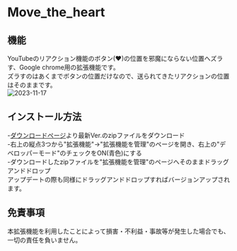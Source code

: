 # Move_the_heart
## 機能
YouTubeのリアクション機能のボタン(❤)の位置を邪魔にならない位置へズラす、Google chrome用の拡張機能です。<br>
ズラすのはあくまでボタンの位置だけなので、送られてきたリアクションの位置はそのままです。<br>
![2023-11-17](https://github.com/donokoanoko/Move_the_heart/assets/46491591/73926cfe-a33d-4cbf-86c7-56c513c0d549)

## インストール方法
-[ダウンロードページ](https://github.com/donokoanoko/Move_the_heart/releases)より最新Ver.のzipファイルをダウンロード<br>
-右上の縦点3つから"拡張機能"→"拡張機能を管理"のページを開き、右上の"デベロッパーモード"のチェックをON(青色)にする<br>
-ダウンロードしたzipファイルを"拡張機能を管理"のページへそのままドラッグアンドドロップ<br>
アップデートの際も同様にドラッグアンドドロップすればバージョンアップされます。

## 免責事項
本拡張機能を利用したことによって損害・不利益・事故等が発生した場合でも、一切の責任を負いません。
